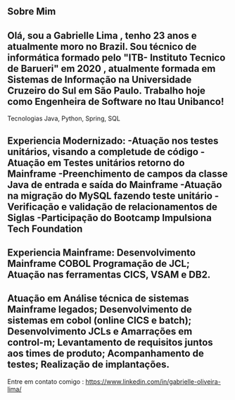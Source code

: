 ## Sobre Mim

Olá, sou a Gabrielle Lima , tenho 23 anos e atualmente moro no Brazil.
Sou técnico de informática formado pelo "ITB- Instituto Tecnico de Barueri" em 2020 , atualmente formada em Sistemas de Informação  na Universidade Cruzeiro do Sul  em  São Paulo.
Trabalho hoje como Engenheira de Software no Itau Unibanco! 
--
Tecnologias 
Java, Python, Spring, SQL 

Experiencia 
Modernizado:
-Atuação nos testes unitários, visando a completude de código
-Atuação em Testes unitários retorno do Mainframe
-Preenchimento de campos da classe Java de entrada e saída do Mainframe
-Atuação na migração do MySQL fazendo teste unitário
-Verificação e validação de relacionamentos de Siglas
-Participação do Bootcamp Impulsiona Tech Foundation
---
Experiencia
Mainframe:
Desenvolvimento Mainframe COBOL
Programação de JCL;
Atuação nas ferramentas CICS, VSAM e DB2.
--
Atuação em Análise técnica de sistemas Mainframe legados;
Desenvolvimento de sistemas em cobol (online CICS e batch);
Desenvolvimento JCLs e Amarrações em control-m;
Levantamento de requisitos juntos aos times de produto;
Acompanhamento de testes;
Realização de implantações.
--
Entre em contato comigo :
https://www.linkedin.com/in/gabrielle-oliveira-lima/
